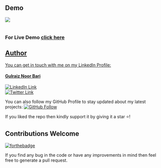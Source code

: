 ## Demo

<img src="demo.gif">

<br />
<br />

<h3>For Live Demo <a href="https://gulraiznoorbari.github.io/App_Landing_Page/" target="_blank">click here</h3>

## Author

You can get in touch with me on my LinkedIn Profile:

#### Gulraiz Noor Bari

[![LinkedIn Link](https://img.shields.io/badge/Connect-gulraiznoorbari-blue.svg?logo=linkedin&longCache=true&style=social&label=Connect)](https://www.linkedin.com/in/gulraiznoorbari)
<br />
[![Twitter Link](https://img.shields.io/badge/Follow-gulraiznoorbari-blue.svg?logo=twitter&longCache=true&style=social&label=Follow)](https://twitter.com/gulraiznoorbari)

You can also follow my GitHub Profile to stay updated about my latest projects: [![GitHub Follow](https://img.shields.io/badge/Connect-gulraiznoorbari-blue.svg?logo=Github&longCache=true&style=social&label=Follow)](https://github.com/gulraiznoorbari)

If you liked the repo then kindly support it by giving it a star ⭐!

## Contributions Welcome

[![forthebadge](https://forthebadge.com/images/badges/built-with-love.svg)](#)

If you find any bug in the code or have any improvements in mind then feel free to generate a pull request.
